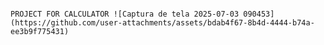                                                                         PROJECT FOR CALCULATOR ![Captura de tela 2025-07-03 090453](https://github.com/user-attachments/assets/bdab4f67-8b4d-4444-b74a-ee3b9f775431)
